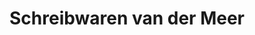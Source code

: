---
title: "Schreibwaren van der Meer"
url: /neuss/schreibwaren-van-der-meer/
shop: Schreibwaren
---